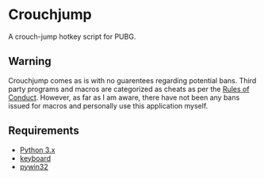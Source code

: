 # Crouchjump
A crouch-jump hotkey script for PUBG.


## Warning
Crouchjump comes as is with no guarentees regarding potential bans. Third party programs and macros are categorized as cheats as per the [Rules of Conduct](https://www.playbattlegrounds.com/rulesOfConduct.pu). However, as far as I am aware, there have not been any bans issued for macros and personally use this application myself.

## Requirements
* [Python 3.x](https://www.python.org/)
* [keyboard](https://github.com/boppreh/keyboard)
* [pywin32](https://sourceforge.net/projects/pywin32/files/?source=navbar)

